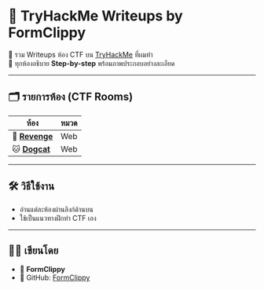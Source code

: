 # 🧠 TryHackMe Writeups by FormClippy

🎯 รวม Writeups ห้อง CTF บน [TryHackMe](https://tryhackme.com) ที่ผมทำ  
📌 ทุกห้องอธิบาย **Step-by-step** พร้อมภาพประกอบอย่างละเอียด  

---

## 🗂️ รายการห้อง (CTF Rooms)

| ห้อง | หมวด | 
|------|-------|
| 🦆 [**Revenge**](./revenge/README.md) | Web | 
| 🐱 [**Dogcat**](./dogcat/README.md) | Web |

---

## 🛠️ วิธีใช้งาน

- อ่านแต่ละห้องผ่านลิงก์ด้านบน
- ใช้เป็นแนวทางฝึกทำ CTF เอง

---

## 🧑‍💻 เขียนโดย

- 👤 **FormClippy**  
- 💬 GitHub: [FormClippy](https://github.com/FormClippy)  


